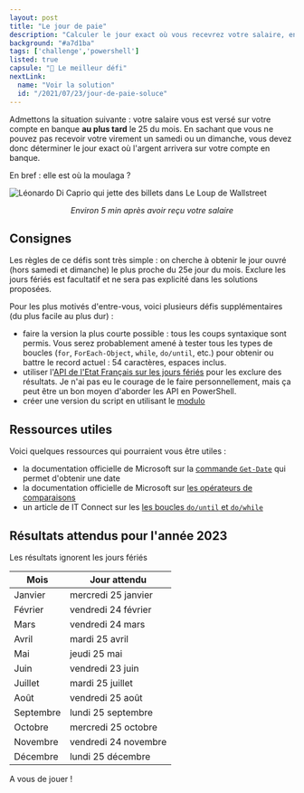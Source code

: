 ```yaml
---
layout: post
title: "Le jour de paie"
description: "Calculer le jour exact où vous recevrez votre salaire, en prenant en compte les jours ouvrés uniquement"
background: "#a7d1ba"
tags: ['challenge','powershell']
listed: true
capsule: "💪 Le meilleur défi"
nextLink:
  name: "Voir la solution"
  id: "/2021/07/23/jour-de-paie-soluce"
---
```


Admettons la situation suivante : votre salaire vous est versé sur votre compte en banque  **au plus tard** le 25 du mois. En sachant que vous ne pouvez pas recevoir votre virement un samedi ou un dimanche, vous devez donc déterminer le jour exact où l'argent arrivera sur votre compte en banque.

En bref : elle est où la moulaga ?

![Léonardo Di Caprio qui jette des billets dans Le Loup de Wallstreet](https://media2.giphy.com/media/ZWiIwPxJ9JGW4/giphy.gif?cid=ecf05e47tztz1sa2magi8gsof2idlq05bmu1qvxiofkxia0q&rid=giphy.gif&ct=g)

<div style="text-align: center">
  <i>Environ 5 min après avoir reçu votre salaire</i>
</div>

## Consignes

Les règles de ce défis sont très simple : on cherche à obtenir le jour ouvré (hors samedi et dimanche) le plus proche du 25e jour du mois. Exclure les jours fériés est facultatif et ne sera pas explicité dans les solutions proposées.

Pour les plus motivés d'entre-vous, voici plusieurs défis supplémentaires (du plus facile au plus dur) :

- faire la version la plus courte possible : tous les coups syntaxique sont permis. Vous serez probablement amené à tester tous les types de boucles (`for`, `ForEach-Object`, `while`, `do/until`, etc.) pour obtenir ou battre le record actuel : 54 caractères, espaces inclus.
- utiliser l'[API de l'Etat Français sur les jours fériés](https://api.gouv.fr/documentation/jours-feries) pour les exclure des résultats. Je n'ai pas eu le courage de le faire personnellement, mais ça peut être un bon moyen d'aborder les API en PowerShell.
- créer une version du script en utilisant le [modulo](https://devblogs.microsoft.com/scripting/powertip-return-remainder-after-dividing-two-numbers/)

## Ressources utiles

Voici quelques ressources qui pourraient vous être utiles :

- la documentation officielle de Microsoft sur la [commande `Get-Date`](https://docs.microsoft.com/powershell/module/microsoft.powershell.utility/get-date) qui permet d'obtenir une date
- la documentation officielle de Microsoft sur [les opérateurs de comparaisons](https://docs.microsoft.com/powershell/module/microsoft.powershell.core/about/about_comparison_operators)
- un article de IT Connect sur les [les boucles `do/until` et `do/while`](https://www.it-connect.fr/powershell-boucle-do-until-et-do-while/)

## Résultats attendus pour l'année 2023

Les résultats ignorent les jours fériés

Mois | Jour attendu
---- | ------------
Janvier | mercredi 25 janvier
Février | vendredi 24 février
Mars | vendredi 24 mars
Avril | mardi 25 avril
Mai | jeudi 25 mai
Juin | vendredi 23 juin
Juillet | mardi 25 juillet
Août | vendredi 25 août
Septembre | lundi 25 septembre
Octobre | mercredi 25 octobre
Novembre | vendredi 24 novembre
Décembre | lundi 25 décembre

A vous de jouer !
